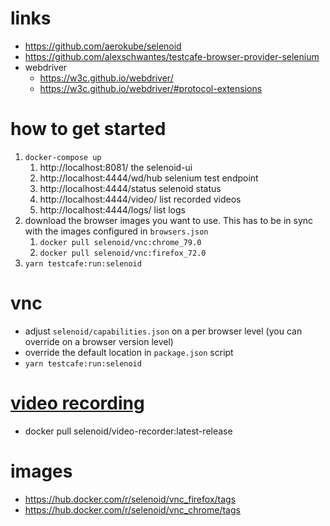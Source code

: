 # links
- https://github.com/aerokube/selenoid
- https://github.com/alexschwantes/testcafe-browser-provider-selenium
- webdriver
  - https://w3c.github.io/webdriver/
  - https://w3c.github.io/webdriver/#protocol-extensions

# how to get started
1. `docker-compose up`
   1. http://localhost:8081/ the selenoid-ui
   1. http://localhost:4444/wd/hub selenium test endpoint
   1. http://localhost:4444/status selenoid status
   1. http://localhost:4444/video/ list recorded videos
   1. http://localhost:4444/logs/ list logs
1. download the browser images you want to use. This has to be in sync with the images configured in `browsers.json`
   1. `docker pull selenoid/vnc:chrome_79.0` 
   1. `docker pull selenoid/vnc:firefox_72.0` 
1. `yarn testcafe:run:selenoid` 

# vnc
- adjust `selenoid/capabilities.json` on a per browser level (you can override on a browser version level)
- override the default location in `package.json` script
- `yarn testcafe:run:selenoid` 

# [video recording](https://aerokube.com/selenoid/latest/#_video_recording)
- docker pull selenoid/video-recorder:latest-release

# images
- https://hub.docker.com/r/selenoid/vnc_firefox/tags
- https://hub.docker.com/r/selenoid/vnc_chrome/tags
